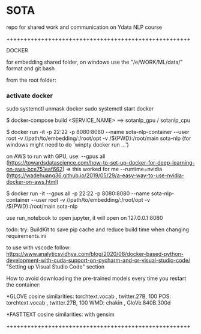 # SOTA
 repo for shared work and communication on Ydata NLP course




+++++++++++++++++++++++++++++++++++++++++++++++++++++

DOCKER

for embedding shared folder, on windows use the "/e/WORK/ML/data/" format and git bash

from the root folder:

### activate docker
sudo systemctl unmask docker
sudo systemctl start docker

$ docker-compose build <SERVICE_NAME>            ==> sotanlp_gpu / sotanlp_cpu

$ docker run -it -p 22:22 -p 8080:8080 --name sota-nlp-container --user root -v //path/to/embedding/:/root/opt -v /${PWD}:/root/main sota-nlp
(for windows might need to do 'winpty docker run ...')


on AWS to run with GPU, use:
--gpus all (https://towardsdatascience.com/how-to-set-up-docker-for-deep-learning-on-aws-bce751eaf662) => this worked for me
--runtime=nvidia  (https://wadehuang36.github.io/2019/05/29/a-easy-way-to-use-nvidia-docker-on-aws.html)

$ docker run -it --gpus all -p 22:22 -p 8080:8080 --name sota-nlp-container --user root -v //path/to/embedding/:/root/opt -v /${PWD}:/root/main sota-nlp


use run_notebook to open jupyter, it will open on 127.0.0.1:8080

todo:
 try: BuildKit to save pip cache and reduce build time when changing requirements.ini


to use with vscode follow:
https://www.analyticsvidhya.com/blog/2020/08/docker-based-python-development-with-cuda-support-on-pycharm-and-or-visual-studio-code/
"Setting up Visual Studio Code" section


How to avoid downloading the pre-trained models every time you restart the container:

*GLOVE
cosine similarities: torchtext.vocab , twitter.27B, 100
POS: torchtext.vocab , twitter.27B, 100
WMD: chakin , GloVe.840B.300d

*FASTTEXT
cosine similarities: with gensim

+++++++++++++++++++++++++++++++++++++++++++++++++++++